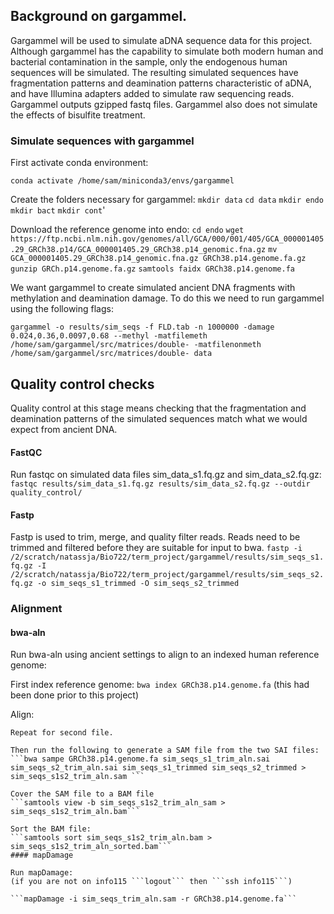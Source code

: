 ## Background on gargammel.
Gargammel will be used to simulate aDNA sequence data for this project. Although gargammel has the capability to simulate both modern human and bacterial contamination in the sample, only the endogenous human sequences will be simulated. The resulting simulated sequences have fragmentation patterns and deamination patterns characteristic of aDNA, and have Illumina adapters added to simulate raw sequencing reads. Gargammel outputs gzipped fastq files. Gargammel also does not simulate the effects of bisulfite treatment.
### Simulate sequences with gargammel

First activate conda environment:
```
conda activate /home/sam/miniconda3/envs/gargammel
```

Create the folders necessary for gargammel: 
```mkdir data```
```cd data```
```mkdir endo```
```mkdir bact```
```mkdir cont```'

Download the reference genome into endo:
```cd endo```
```wget https://ftp.ncbi.nlm.nih.gov/genomes/all/GCA/000/001/405/GCA_000001405.29_GRCh38.p14/GCA_000001405.29_GRCh38.p14_genomic.fna.gz```
```mv GCA_000001405.29_GRCh38.p14_genomic.fna.gz GRCh38.p14.genome.fa.gz```
```gunzip GRCh.p14.genome.fa.gz```
```samtools faidx GRCh38.p14.genome.fa```

We want gargammel to create simulated ancient DNA fragments with methylation and deamination damage. To do this we need to run gargammel using the following flags:

```gargammel -o results/sim_seqs -f FLD.tab -n 1000000 -damage 0.024,0.36,0.0097,0.68 --methyl -matfilemeth /home/sam/gargammel/src/matrices/double- -matfilenonmeth /home/sam/gargammel/src/matrices/double- data```
## Quality control checks
Quality control at this stage means checking that the fragmentation and deamination patterns of the simulated sequences match what we would expect from ancient DNA. 
#### FastQC
Run fastqc on simulated data files sim_data_s1.fq.gz and sim_data_s2.fq.gz:
```fastqc results/sim_data_s1.fq.gz results/sim_data_s2.fq.gz --outdir quality_control/```
#### Fastp
Fastp is used to trim, merge, and quality filter reads. Reads need to be trimmed and filtered before they are suitable for input to bwa. 
```fastp -i /2/scratch/natassja/Bio722/term_project/gargammel/results/sim_seqs_s1.fq.gz -I /2/scratch/natassja/Bio722/term_project/gargammel/results/sim_seqs_s2.fq.gz -o sim_seqs_s1_trimmed -O sim_seqs_s2_trimmed```
### Alignment
#### bwa-aln
Run bwa-aln using ancient settings to align to an indexed human reference genome:

First index reference genome:
```bwa index GRCh38.p14.genome.fa```
(this had been done prior to this project)

Align: 
```bwa aln GRCH38.p14.genome.fa -n 0.01 -o 2 -l 16500 -t 10 /2/scratch/natassja/Bio722/term_project/gargammel/quality_control/sim_seqs_s1_trimmed.fq.gz > sim_seqs_s1_trim_aln.sai
Repeat for second file. 

Then run the following to generate a SAM file from the two SAI files:
```bwa sampe GRCh38.p14.genome.fa sim_seqs_s1_trim_aln.sai sim_seqs_s2_trim_aln.sai sim_seqs_s1_trimmed sim_seqs_s2_trimmed > sim_seqs_s1s2_trim_aln.sam ```

Cover the SAM file to a BAM file
```samtools view -b sim_seqs_s1s2_trim_aln_sam > sim_seqs_s1s2_trim_aln.bam```

Sort the BAM file:
```samtools sort sim_seqs_s1s2_trim_aln.bam > sim_seqs_s1s2_trim_aln_sorted.bam```
#### mapDamage

Run mapDamage: 
(if you are not on info115 ```logout``` then ```ssh info115```)

```mapDamage -i sim_seqs_trim_aln.sam -r GRCh38.p14.genome.fa```





